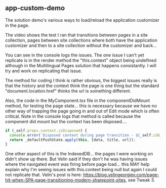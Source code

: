 ## app-custom-demo

The solution demo's various ways to load/reload the application customizer in the page.  

The video shows the test I ran that transitions between pages in a site collection, pages between site collections where both have the application customizer and then to a site collection without the customizer and back... 

You can see in the console logs the issues. The one issue I can't yet replicate is in the render method the "this.context" object being undefined although in the Multilingual Pages solution that happens consistantly.  I will try and work on replicating that issue.

The method for coding I think is rather obvious, the biggest issues really is that the history and the context think the page is one thing but the standard "document.location.href" thinks the url is something different.

Also, the code in the MyComponent.tsx file in the componentDidMount method, for testing the page state... this is necessary because we have no other way of trapping the page going in and out of Edit mode which is often critical. Note in the console logs that method is called because the component did mount but the context has been disposed....

```typescript
if (_self.props.context.isDisposed) {
  console.error(`Disposed context during page transition - ${_self.LOG_SOURCE} (componentDidMount-pushState)`);
  return _defaultPushState.apply(this, [data, title, url]);
}
```

One other aspect of this is the IndexedDB... the pages I were working on didn't show up there. But Velin said if they don't he was having issues where the navigated event was firing before page load... this MAY help explain why I'm seeing issues with this.context being null but again I could not replicate that. Velin's post is here: https://blog.velingeorgiev.com/page-hit-when-SPA-page-transitioning-modern-sharepoint-sites, see Tweak 3.
